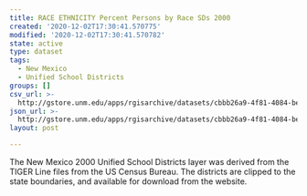 ```yaml
---
title: RACE ETHNICITY Percent Persons by Race SDs 2000
created: '2020-12-02T17:30:41.570775'
modified: '2020-12-02T17:30:41.570782'
state: active
type: dataset
tags:
  - New Mexico
  - Unified School Districts
groups: []
csv_url: >-
  http://gstore.unm.edu/apps/rgisarchive/datasets/cbbb26a9-4f81-4084-beed-92d072bb4324/ksd316data278037142_schd_view.derived.csv
json_url: >-
  http://gstore.unm.edu/apps/rgisarchive/datasets/cbbb26a9-4f81-4084-beed-92d072bb4324/ksd316data278037142_schd_view.derived.json
layout: post

---
```

The New Mexico 2000 Unified School Districts layer was derived from  the TIGER Line files from the US Census Bureau. The districts are clipped to the state boundaries, and available for download from the website.
